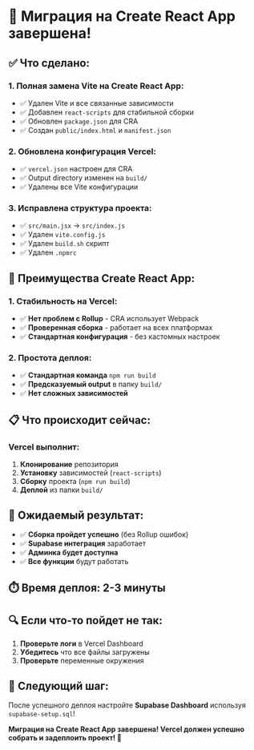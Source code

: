# 🚀 Миграция на Create React App завершена!

## ✅ Что сделано:

### **1. Полная замена Vite на Create React App:**
- ✅ Удален Vite и все связанные зависимости
- ✅ Добавлен `react-scripts` для стабильной сборки
- ✅ Обновлен `package.json` для CRA
- ✅ Создан `public/index.html` и `manifest.json`

### **2. Обновлена конфигурация Vercel:**
- ✅ `vercel.json` настроен для CRA
- ✅ Output directory изменен на `build/`
- ✅ Удалены все Vite конфигурации

### **3. Исправлена структура проекта:**
- ✅ `src/main.jsx` → `src/index.js`
- ✅ Удален `vite.config.js`
- ✅ Удален `build.sh` скрипт
- ✅ Удален `.npmrc`

## 🎯 Преимущества Create React App:

### **1. Стабильность на Vercel:**
- ✅ **Нет проблем с Rollup** - CRA использует Webpack
- ✅ **Проверенная сборка** - работает на всех платформах
- ✅ **Стандартная конфигурация** - без кастомных настроек

### **2. Простота деплоя:**
- ✅ **Стандартная команда** `npm run build`
- ✅ **Предсказуемый output** в папку `build/`
- ✅ **Нет сложных зависимостей**

## 📋 Что происходит сейчас:

### **Vercel выполнит:**
1. **Клонирование** репозитория
2. **Установку** зависимостей (`react-scripts`)
3. **Сборку** проекта (`npm run build`)
4. **Деплой** из папки `build/`

## 🎉 Ожидаемый результат:
- ✅ **Сборка пройдет успешно** (без Rollup ошибок)
- ✅ **Supabase интеграция** заработает
- ✅ **Админка будет доступна**
- ✅ **Все функции** будут работать

## ⏱️ Время деплоя: 2-3 минуты

## 🔍 Если что-то пойдет не так:
1. **Проверьте логи** в Vercel Dashboard
2. **Убедитесь** что все файлы загружены
3. **Проверьте** переменные окружения

## 🎯 Следующий шаг:
После успешного деплоя настройте **Supabase Dashboard** используя `supabase-setup.sql`!

**Миграция на Create React App завершена! Vercel должен успешно собрать и задеплоить проект! 🚀**
